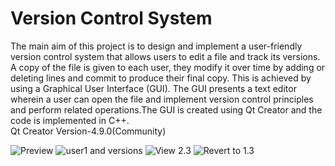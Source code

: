 # Version Control System
The main aim of this project is to design and implement a user-friendly version control system that allows users to edit a file and track its versions. A copy of the file is given to each user, they modify it over time by adding or deleting lines and commit to produce their final copy. This is achieved by using a Graphical User Interface (GUI). The GUI presents a text editor wherein a user can open the file and implement version control principles and perform related operations.The GUI is created using Qt Creator and the code is implemented in C++.  
Qt Creator Version-4.9.0(Community)

![Preview](https://user-images.githubusercontent.com/50329040/66987498-8669d700-f0de-11e9-8441-54d73e7f520d.png)
![user1 and versions](https://user-images.githubusercontent.com/50329040/66987749-f1b3a900-f0de-11e9-823c-1ac1f7c6908d.png)
![View 2.3](https://user-images.githubusercontent.com/50329040/66987844-1d369380-f0df-11e9-8709-1a6342dd9b54.png)
![Revert to 1.3](https://user-images.githubusercontent.com/50329040/66987795-042de280-f0df-11e9-9d7d-ea598a19e3b7.png)


